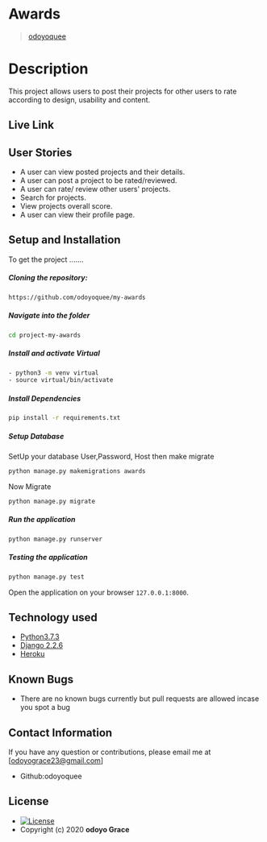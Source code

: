 # Awards

>[odoyoquee](https://github.com/odoyoquee) 

# Description 

This project allows users to post their projects for other users to rate according to design, usability and content.

## Live Link

## User Stories  
  
* A user can view posted projects and their details. 
* A user can post a project to be rated/reviewed. 
* A user can rate/ review other users' projects. 
* Search for projects. 
* View projects overall score. 
* A user can view their profile page.

## Setup and Installation  
To get the project .......  

##### Cloning the repository:  
 ```bash 
 https://github.com/odoyoquee/my-awards
```
##### Navigate into the folder
 ```bash 
cd project-my-awards
```
##### Install and activate Virtual  
 ```bash 
- python3 -m venv virtual
- source virtual/bin/activate  
```  
##### Install Dependencies  
 ```bash 
 pip install -r requirements.txt 
```
##### Setup Database  
SetUp your database User,Password, Host then make migrate  
 ```bash 
python manage.py makemigrations awards
 ``` 
  Now Migrate  
 ```bash 
 python manage.py migrate 
```
##### Run the application  
 ```bash 
 python manage.py runserver 
``` 
##### Testing the application  
 ```bash 
 python manage.py test 
```
Open the application on your browser `127.0.0.1:8000`.  

## Technology used  
  
* [Python3.7.3](https://www.python.org/)  
* [Django 2.2.6](https://docs.djangoproject.com/en/2.2/) 
* [Heroku](https://heroku.com)  

## Known Bugs  
* There are no known bugs currently but pull requests are allowed incase you spot a bug 

## Contact Information   
If you have any question or contributions, please email me at [odoyograce23@gmail.com] 
- Github:odoyoquee

## License 

* [![License](https://img.shields.io/packagist/l/loopline-systems/closeio-api-wrapper.svg)](https://github.com/odoyoquee/my-awards/blob/master/license.md ) 
* Copyright (c) 2020 **odoyo Grace**


  

